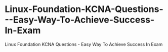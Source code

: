 # Linux-Foundation-KCNA-Questions---Easy-Way-To-Achieve-Success-In-Exam
Linux Foundation KCNA Questions - Easy Way To Achieve Success In Exam
